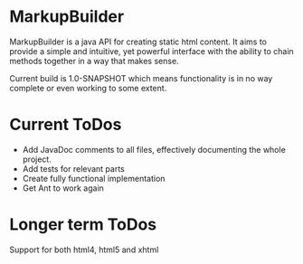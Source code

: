 # MarkupBuilder

MarkupBuilder is a java API for creating static html content. It aims to provide a simple and intuitive, yet powerful interface
with the ability to chain methods together in a way that makes sense.

Current build is 1.0-SNAPSHOT which means functionality is in no way complete or even working to some extent.

# Current ToDos
* Add JavaDoc comments to all files, effectively documenting the whole project.
* Add tests for relevant parts
* Create fully functional implementation
* Get Ant to work again

# Longer term ToDos
Support for both html4, html5 and xhtml 


